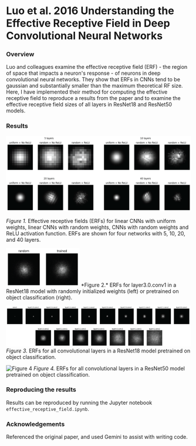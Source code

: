 # Luo et al. 2016 Understanding the Effective Receptive Field in Deep Convolutional Neural Networks 

### Overview
Luo and colleagues examine the effective receptive field (ERF) - the region of space that impacts a neuron's response - of neurons in deep convolutional neural networks. They show that ERFs in CNNs tend to be gaussian and substantially smaller than the maximum theoretical RF size. Here, I have implemented their method for computing the effective receptive field to reproduce a results from the paper and to examine the effective receptive field sizes of all layers in ResNet18 and ResNet50 models. 

### Results

![Figure 1](https://github.com/et22/paper-implementations/blob/main/luo2016_effective_receptive_field/figures/figure1.png)

*Figure 1.* Effective receptive fields (ERFs) for linear CNNs with uniform weights, linear CNNs with random weights, CNNs with random weights and ReLU activation function. ERFs are shown for four networks with 5, 10, 20, and 40 layers. 

<img src="https://github.com/et22/paper-implementations/blob/main/luo2016_effective_receptive_field/figures/figure2.png" alt="figure2" width="200"/>
*Figure 2.* ERFs for layer3.0.conv1 in a ResNet18 model with randomly initialized weights (left) or pretrained on object classification (right). 

![Figure 3](https://github.com/et22/paper-implementations/blob/main/luo2016_effective_receptive_field/figures/figure3.png)
*Figure 3.* ERFs for all convolutional layers in a ResNet18 model pretrained on object classification. 

![Figure 4](https://github.com/et22/paper-implementations/blob/main/luo2016_effective_receptive_field/figures/figure4.png)
*Figure 4.* ERFs for all convolutional layers in a ResNet50 model pretrained on object classification. 

### Reproducing the results 
Results can be reproduced by running the Jupyter notebook `effective_receptive_field.ipynb`. 

### Acknowledgements
Referenced the original paper, and used Gemini to assist with writing code. 